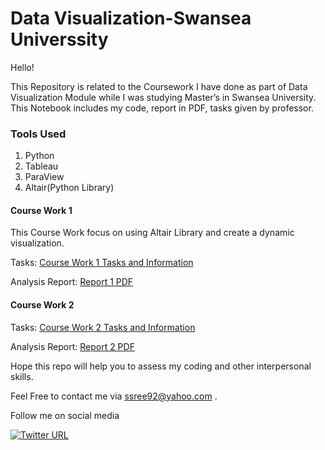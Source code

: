 # Data Visualization-Swansea Universsity

Hello!

This Repository is related to the Coursework I have done as part of Data Visualization Module while I was studying Master’s in Swansea University. This Notebook includes my code, report in PDF, tasks given by professor.


### Tools Used

1.	Python
2.	Tableau
3.	ParaView
4.	Altair(Python Library)

#### Course Work 1

This Course Work focus on using Altair Library and create a dynamic visualization. 

Tasks: [Course Work 1 Tasks and Information](https://github.com/sowmya-sree-b/Data-Visualization---Swansea-Universsity/blob/main/coursework_1_Task.pdf)

Analysis Report: [Report 1 PDF](https://github.com/sowmya-sree-b/Data-Visualization---Swansea-Universsity/blob/main/Altir_DataVisualization.pdf)

#### Course Work 2

Tasks: [Course Work 2 Tasks and Information](https://github.com/sowmya-sree-b/Data-Visualization---Swansea-Universsity/blob/main/coursework_2_Tasks.pdf)

Analysis Report: [Report 2 PDF](https://github.com/sowmya-sree-b/Data-Visualization---Swansea-Universsity/blob/main/coursework_2_Tasks.pdf)

Hope this repo will help you to assess my coding and other interpersonal skills.

Feel Free to contact me via ssree92@yahoo.com .

Follow me on social media 

[![Twitter URL](https://img.shields.io/twitter/url/https/twitter.com/SowmyaSreeB.svg?style=social&label=Follow%20%40SowmyaSreeB)](https://twitter.com/SowmyaSreeB)


